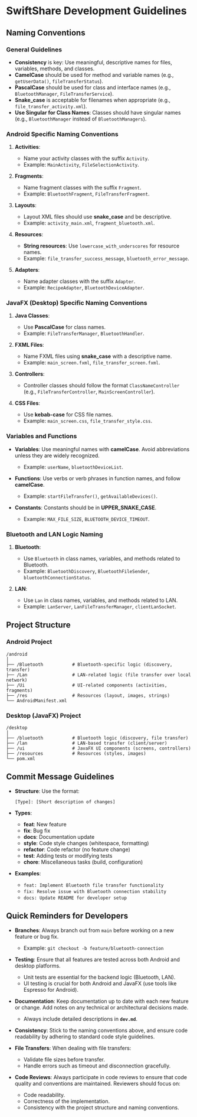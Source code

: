 # **SwiftShare Development Guidelines**

## **Naming Conventions**

### **General Guidelines**
- **Consistency** is key: Use meaningful, descriptive names for files, variables, methods, and classes.
- **CamelCase** should be used for method and variable names (e.g., `getUserData()`, `fileTransferStatus`).
- **PascalCase** should be used for class and interface names (e.g., `BluetoothManager`, `FileTransferService`).
- **Snake_case** is acceptable for filenames when appropriate (e.g., `file_transfer_activity.xml`).
- **Use Singular for Class Names**: Classes should have singular names (e.g., `BluetoothManager` instead of `BluetoothManagers`).

### **Android Specific Naming Conventions**

1. **Activities**:
   - Name your activity classes with the suffix `Activity`. 
   - Example: `MainActivity`, `FileSelectionActivity`.
   
2. **Fragments**:
   - Name fragment classes with the suffix `Fragment`.
   - Example: `BluetoothFragment`, `FileTransferFragment`.

3. **Layouts**:
   - Layout XML files should use **snake_case** and be descriptive.
   - Example: `activity_main.xml`, `fragment_bluetooth.xml`.

4. **Resources**:
   - **String resources**: Use `lowercase_with_underscores` for resource names.
   - Example: `file_transfer_success_message`, `bluetooth_error_message`.
   
5. **Adapters**:
   - Name adapter classes with the suffix `Adapter`.
   - Example: `RecipeAdapter`, `BluetoothDeviceAdapter`.

### **JavaFX (Desktop) Specific Naming Conventions**

1. **Java Classes**:
   - Use **PascalCase** for class names.
   - Example: `FileTransferManager`, `BluetoothHandler`.

2. **FXML Files**:
   - Name FXML files using **snake_case** with a descriptive name.
   - Example: `main_screen.fxml`, `file_transfer_screen.fxml`.

3. **Controllers**:
   - Controller classes should follow the format `ClassNameController` (e.g., `FileTransferController`, `MainScreenController`).

4. **CSS Files**:
   - Use **kebab-case** for CSS file names.
   - Example: `main_screen.css`, `file_transfer_style.css`.

### **Variables and Functions**

- **Variables**: Use meaningful names with **camelCase**. Avoid abbreviations unless they are widely recognized.
  - Example: `userName`, `bluetoothDeviceList`.

- **Functions**: Use verbs or verb phrases in function names, and follow **camelCase**.
  - Example: `startFileTransfer()`, `getAvailableDevices()`.

- **Constants**: Constants should be in **UPPER_SNAKE_CASE**.
  - Example: `MAX_FILE_SIZE`, `BLUETOOTH_DEVICE_TIMEOUT`.

### **Bluetooth and LAN Logic Naming**

1. **Bluetooth**:
   - Use `Bluetooth` in class names, variables, and methods related to Bluetooth.
   - Example: `BluetoothDiscovery`, `BluetoothFileSender`, `bluetoothConnectionStatus`.

2. **LAN**:
   - Use `Lan` in class names, variables, and methods related to LAN.
   - Example: `LanServer`, `LanFileTransferManager`, `clientLanSocket`.

## **Project Structure**

### **Android Project**

```
/android
│
├── /Bluetooth           # Bluetooth-specific logic (discovery, transfer)
├── /Lan                 # LAN-related logic (file transfer over local network)
├── /Ui                  # UI-related components (activities, fragments)
├── /res                 # Resources (layout, images, strings)
└── AndroidManifest.xml
```

### **Desktop (JavaFX) Project**

```
/desktop
│
├── /bluetooth           # Bluetooth logic (discovery, file transfer)
├── /lan                 # LAN-based transfer (client/server)
├── /ui                  # JavaFX UI components (screens, controllers)
├── /resources           # Resources (styles, images)
└── pom.xml
```

## **Commit Message Guidelines**

- **Structure**: Use the format:
  ```
  [Type]: [Short description of changes]
  ```
- **Types**: 
  - **feat**: New feature
  - **fix**: Bug fix
  - **docs**: Documentation update
  - **style**: Code style changes (whitespace, formatting)
  - **refactor**: Code refactor (no feature change)
  - **test**: Adding tests or modifying tests
  - **chore**: Miscellaneous tasks (build, configuration)

- **Examples**:
  - `feat: Implement Bluetooth file transfer functionality`
  - `fix: Resolve issue with Bluetooth connection stability`
  - `docs: Update README for developer setup`

## **Quick Reminders for Developers**

- **Branches**: Always branch out from `main` before working on a new feature or bug fix.
  - Example: `git checkout -b feature/bluetooth-connection`
  
- **Testing**: Ensure that all features are tested across both Android and desktop platforms.
  - Unit tests are essential for the backend logic (Bluetooth, LAN).
  - UI testing is crucial for both Android and JavaFX (use tools like Espresso for Android).

- **Documentation**: Keep documentation up to date with each new feature or change. Add notes on any technical or architectural decisions made.
  - Always include detailed descriptions in **`dev.md`**.

- **Consistency**: Stick to the naming conventions above, and ensure code readability by adhering to standard code style guidelines.
  
- **File Transfers**: When dealing with file transfers:
  - Validate file sizes before transfer.
  - Handle errors such as timeout and disconnection gracefully.
  
- **Code Reviews**: Always participate in code reviews to ensure that code quality and conventions are maintained. Reviewers should focus on:
  - Code readability.
  - Correctness of the implementation.
  - Consistency with the project structure and naming conventions.